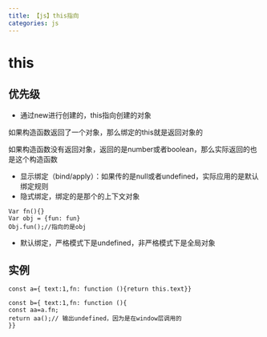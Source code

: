 ```yaml
---
title: 【js】this指向
categories: js
---
```


# this

## 优先级
- 通过new进行创建的，this指向创建的对象

如果构造函数返回了一个对象，那么绑定的this就是返回对象的

如果构造函数没有返回对象，返回的是number或者boolean，那么实际返回的也是这个构造函数

- 显示绑定（bind/apply）：如果传的是null或者undefined，实际应用的是默认绑定规则
- 隐式绑定，绑定的是那个的上下文对象
``` is
Var fn(){}
Var obj = {fun: fun}
Obj.fun();//指向的是obj
```
- 默认绑定，严格模式下是undefined，非严格模式下是全局对象

## 实例

```
const a={ text:1,fn: function (){return this.text}}

const b={ text:1,fn: function (){
const aa=a.fn;
return aa();// 输出undefined，因为是在window层调用的
}}

```
